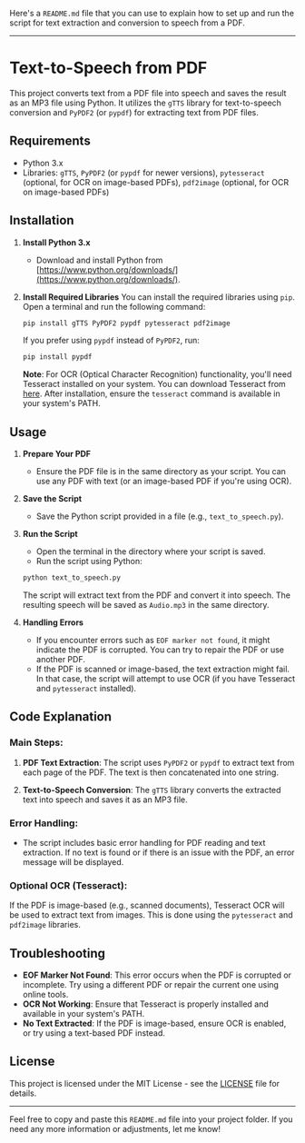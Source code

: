 Here's a `README.md` file that you can use to explain how to set up and run the script for text extraction and conversion to speech from a PDF.

---

# Text-to-Speech from PDF

This project converts text from a PDF file into speech and saves the result as an MP3 file using Python. It utilizes the `gTTS` library for text-to-speech conversion and `PyPDF2` (or `pypdf`) for extracting text from PDF files.

## Requirements

- Python 3.x
- Libraries: `gTTS`, `PyPDF2` (or `pypdf` for newer versions), `pytesseract` (optional, for OCR on image-based PDFs), `pdf2image` (optional, for OCR on image-based PDFs)

## Installation

1. **Install Python 3.x**
   - Download and install Python from [https://www.python.org/downloads/](https://www.python.org/downloads/).

2. **Install Required Libraries**
   You can install the required libraries using `pip`. Open a terminal and run the following command:
   
   ```bash
   pip install gTTS PyPDF2 pypdf pytesseract pdf2image
   ```

   If you prefer using `pypdf` instead of `PyPDF2`, run:

   ```bash
   pip install pypdf
   ```

   **Note**: For OCR (Optical Character Recognition) functionality, you'll need Tesseract installed on your system. You can download Tesseract from [here](https://github.com/tesseract-ocr/tesseract). After installation, ensure the `tesseract` command is available in your system's PATH.

## Usage

1. **Prepare Your PDF**
   - Ensure the PDF file is in the same directory as your script. You can use any PDF with text (or an image-based PDF if you're using OCR).

2. **Save the Script**
   - Save the Python script provided in a file (e.g., `text_to_speech.py`).

3. **Run the Script**
   - Open the terminal in the directory where your script is saved.
   - Run the script using Python:

   ```bash
   python text_to_speech.py
   ```

   The script will extract text from the PDF and convert it into speech. The resulting speech will be saved as `Audio.mp3` in the same directory.

4. **Handling Errors**
   - If you encounter errors such as `EOF marker not found`, it might indicate the PDF is corrupted. You can try to repair the PDF or use another PDF.
   - If the PDF is scanned or image-based, the text extraction might fail. In that case, the script will attempt to use OCR (if you have Tesseract and `pytesseract` installed).

## Code Explanation

### **Main Steps:**
1. **PDF Text Extraction**: The script uses `PyPDF2` or `pypdf` to extract text from each page of the PDF. The text is then concatenated into one string.
   
2. **Text-to-Speech Conversion**: The `gTTS` library converts the extracted text into speech and saves it as an MP3 file.

### **Error Handling:**
- The script includes basic error handling for PDF reading and text extraction. If no text is found or if there is an issue with the PDF, an error message will be displayed.

### **Optional OCR (Tesseract)**:
If the PDF is image-based (e.g., scanned documents), Tesseract OCR will be used to extract text from images. This is done using the `pytesseract` and `pdf2image` libraries.

## Troubleshooting

- **EOF Marker Not Found**: This error occurs when the PDF is corrupted or incomplete. Try using a different PDF or repair the current one using online tools.
- **OCR Not Working**: Ensure that Tesseract is properly installed and available in your system's PATH.
- **No Text Extracted**: If the PDF is image-based, ensure OCR is enabled, or try using a text-based PDF instead.

## License

This project is licensed under the MIT License - see the [LICENSE](LICENSE) file for details.

---

Feel free to copy and paste this `README.md` file into your project folder. If you need any more information or adjustments, let me know!
